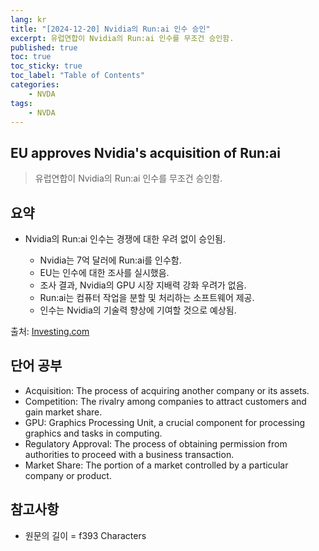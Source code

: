 ```yaml
---
lang: kr
title: "[2024-12-20] Nvidia의 Run:ai 인수 승인"
excerpt: 유럽연합이 Nvidia의 Run:ai 인수를 무조건 승인함.
published: true
toc: true
toc_sticky: true
toc_label: "Table of Contents"
categories:
    - NVDA
tags:
    - NVDA
---
```


## EU approves Nvidia's acquisition of Run:ai

> 유럽연합이 Nvidia의 Run:ai 인수를 무조건 승인함.

## 요약

- Nvidia의 Run:ai 인수는 경쟁에 대한 우려 없이 승인됨.

  - Nvidia는 7억 달러에 Run:ai를 인수함.
  - EU는 인수에 대한 조사를 실시했음.
  - 조사 결과, Nvidia의 GPU 시장 지배력 강화 우려가 없음.
  - Run:ai는 컴퓨터 작업을 분할 및 처리하는 소프트웨어 제공.
  - 인수는 Nvidia의 기술력 향상에 기여할 것으로 예상됨.

출처: [Investing.com](https://www.investing.com/news/economy-news/eu-approves-nvidias-acquisition-of-runai-3783961)

## 단어 공부

- Acquisition: The process of acquiring another company or its assets.
- Competition: The rivalry among companies to attract customers and gain market share.
- GPU: Graphics Processing Unit, a crucial component for processing graphics and tasks in computing.
- Regulatory Approval: The process of obtaining permission from authorities to proceed with a business transaction.
- Market Share: The portion of a market controlled by a particular company or product.

## 참고사항


- 원문의 길이 = f393 Characters

